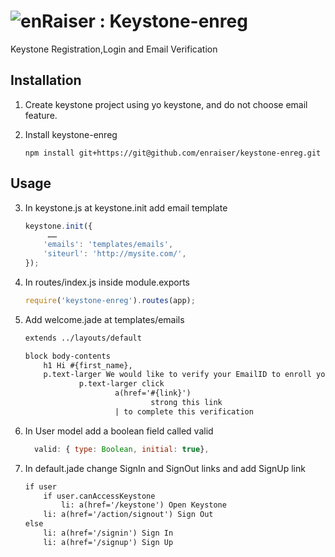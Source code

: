![enRaiser : ](https://www.enraiser.com/mod/enraiser/graphics/site_logo.png) Keystone-enreg
=====

Keystone Registration,Login and Email Verification

## Installation

1. Create keystone project using yo keystone, and do not choose email feature.
2. Install keystone-enreg

    ```
    npm install git+https://git@github.com/enraiser/keystone-enreg.git
    ```


## Usage

3. In keystone.js at keystone.init add email template

    ```javascript
    keystone.init({
         ……
        'emails': 'templates/emails',
        'siteurl': 'http://mysite.com/',
    }); 
    ```
4. In routes/index.js inside module.exports 

    ```javascript
    require('keystone-enreg').routes(app);
    ```
5. Add welcome.jade  at templates/emails

    ```html
    extends ../layouts/default

    block body-contents
        h1 Hi #{first_name},
        p.text-larger We would like to verify your EmailID to enroll you on #{brand}:
                p.text-larger click
                        a(href='#{link}') 
                                strong this link
                        | to complete this verification
    ```
6. In User model add a boolean field called valid

    ```javascript
      valid: { type: Boolean, initial: true},
    ```
7. In default.jade change SignIn and SignOut links  and add SignUp link

    ```html
    if user
        if user.canAccessKeystone
            li: a(href='/keystone') Open Keystone
        li: a(href='/action/signout') Sign Out
    else
        li: a(href='/signin') Sign In
        li: a(href='/signup') Sign Up
    ```

